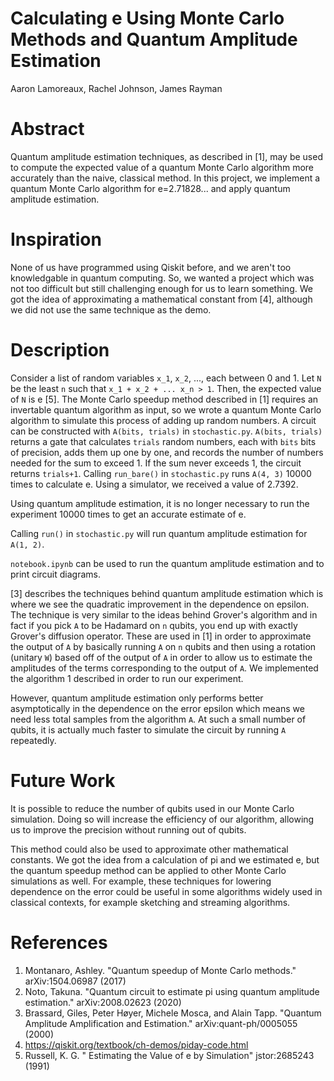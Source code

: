 # Calculating e Using Monte Carlo Methods and Quantum Amplitude Estimation

Aaron Lamoreaux, Rachel Johnson, James Rayman

# Abstract

Quantum amplitude estimation techniques, as described in [1], may be used to compute the expected value of a quantum Monte Carlo algorithm more accurately than the naive, classical method. In this project, we implement a quantum Monte Carlo algorithm for e=2.71828... and apply quantum amplitude estimation. 

# Inspiration 

None of us have programmed using Qiskit before, and we aren't too knowledgable in quantum computing. So, we wanted a project which was not too difficult but still challenging enough for us to learn something. We got the idea of approximating a mathematical constant from [4], although we did not use the same technique as the demo.

# Description

Consider a list of random variables `x_1`, `x_2`, ..., each between 0 and 1. Let `N` be the least `n` such that `x_1 + x_2 + ... x_n > 1`. Then, the expected value of `N` is e [5]. The Monte Carlo speedup method described in [1] requires an invertable quantum algorithm as input, so we wrote a quantum Monte Carlo algorithm to simulate this process of adding up random numbers. A circuit can be constructed with `A(bits, trials)` in `stochastic.py`. `A(bits, trials)` returns a gate that calculates `trials` random numbers, each with `bits` bits of precision, adds them up one by one, and records the number of numbers needed for the sum to exceed 1. If the sum never exceeds 1, the circuit returns `trials+1`. Calling `run_bare()` in `stochastic.py` runs `A(4, 3)` 10000 times to calculate e. Using a simulator, we received a value of 2.7392.

Using quantum amplitude estimation, it is no longer necessary to run the experiment 10000 times to get an accurate estimate of e.

Calling `run()` in `stochastic.py` will run quantum amplitude estimation for `A(1, 2)`.

`notebook.ipynb` can be used to run the quantum amplitude estimation and to print circuit diagrams. 

[3] describes the techniques behind quantum amplitude estimation which is where we see the quadratic improvement in the dependence on epsilon. The technique is very similar to the ideas behind Grover's algorithm and in fact if you pick `A` to be Hadamard on `n` qubits, you end up with exactly Grover's diffusion operator. These are used in [1] in order to approximate the output of `A` by basically running `A` on `n` qubits and then using a rotation (unitary `W`) based off of the output of `A` in order to allow us to estimate the amplitudes of the terms corresponding to the output of `A`. We implemented the algorithm 1 described in order to run our experiment.  

However, quantum amplitude estimation only performs better asymptotically in the dependence on the error epsilon which means we need less total samples from the algorithm `A`. At such a small number of qubits, it is actually much faster to simulate the circuit by running `A` repeatedly.

# Future Work

It is possible to reduce the number of qubits used in our Monte Carlo simulation. Doing so will increase the efficiency of our algorithm, allowing us to improve the precision without running out of qubits.

This method could also be used to approximate other mathematical constants. We got the idea from a calculation of pi and we estimated e, but the quantum speedup method can be applied to other Monte Carlo simulations as well. For example, these techniques for lowering dependence on the error could be useful in some algorithms widely used in classical contexts, for example sketching and streaming algorithms.

# References

1. Montanaro, Ashley. "Quantum speedup of Monte Carlo methods." arXiv:1504.06987 (2017)
2. Noto, Takuna. "Quantum circuit to estimate pi using quantum amplitude estimation." arXiv:2008.02623 (2020)
3. Brassard, Giles, Peter Høyer, Michele Mosca, and Alain Tapp. "Quantum Amplitude Amplification and Estimation." arXiv:quant-ph/0005055 (2000)
4. https://qiskit.org/textbook/ch-demos/piday-code.html
5. Russell, K. G. " Estimating the Value of e by Simulation" jstor:2685243 (1991)

